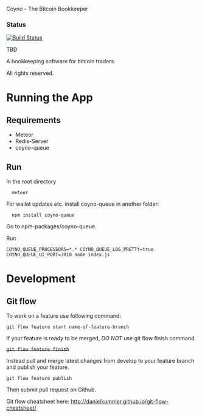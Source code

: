 Coyno - The Bitcoin Bookkeeper


### Status
[![Build Status](https://api.travis-ci.com/coyno/coyno.svg?token=1hmYcmiyeZnWxKt7Gzzv)](https://api.travis-ci.com/coyno/coyno.svg?token=1hmYcmiyeZnWxKt7Gzzv)

TBD

A bookkeeping software for bitcoin traders.

All rights reserved.

# Running the App


## Requirements

* Meteor
* Redis-Server
* coyno-queue

## Run

In the root directory

```
  meteor
```

For wallet updates etc. install coyno-queue in another folder:
```
  npm install coyno-queue
```

Go to npm-packages/coyno-queue. 

Run 

```
COYNO_QUEUE_PROCESSORS=*.* COYNO_QUEUE_LOG_PRETTY=true COYNO_QUEUE_UI_PORT=3010 node index.js
```

# Development

## Git flow

To work on a feature use following command:
```
git flow feature start name-of-feature-branch
```

If your feature is ready to be merged, *DO NOT* use git flow finish command. 

~~```git flow feature finish```~~

Instead pull and merge latest changes from develop to your feature branch and publish your feature.

```
git flow feature publish 
```

Then submit pull request on Github.

Git flow cheatsheet here: http://danielkummer.github.io/git-flow-cheatsheet/
